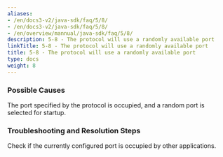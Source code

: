 ```yaml
---
aliases:
- /en/docs3-v2/java-sdk/faq/5/8/
- /en/docs3-v2/java-sdk/faq/5/8/
- /en/overview/mannual/java-sdk/faq/5/8/
description: 5-8 - The protocol will use a randomly available port
linkTitle: 5-8 - The protocol will use a randomly available port
title: 5-8 - The protocol will use a randomly available port
type: docs
weight: 8
---
```







### Possible Causes

The port specified by the protocol is occupied, and a random port is selected for startup.

### Troubleshooting and Resolution Steps

Check if the currently configured port is occupied by other applications.

